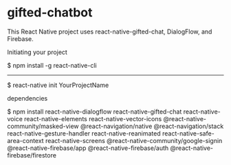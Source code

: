 # gifted-chatbot
This React Native project uses react-native-gifted-chat, DialogFlow, and Firebase.

Initiating your project

$ npm install -g react-native-cli

-------------------------------------
$ react-native init YourProjectName

dependencies

$ npm install react-native-dialogflow react-native-gifted-chat react-native-voice react-native-elements react-native-vector-icons @react-native-community/masked-view @react-navigation/native @react-navigation/stack react-native-gesture-handler react-native-reanimated react-native-safe-area-context react-native-screens @react-native-community/google-signin @react-native-firebase/app @react-native-firebase/auth @react-native-firebase/firestore
